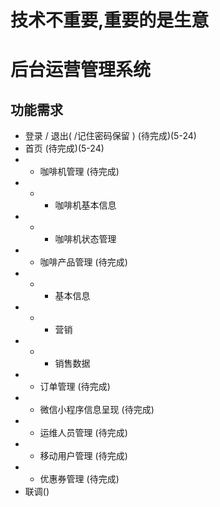 # 技术不重要,重要的是生意

# 后台运营管理系统

## 功能需求

* 登录 / 退出( /记住密码保留 )  (待完成)(5-24)
* 首页  (待完成)(5-24)
* * 咖啡机管理  (待完成)
* * * 咖啡机基本信息
* * * 咖啡机状态管理
* * 咖啡产品管理    (待完成)
* * * 基本信息
* * * 营销
* * *  销售数据
* * 订单管理    (待完成)
* * 微信小程序信息呈现  (待完成)
* * 运维人员管理    (待完成)
* * 移动用户管理    (待完成)
* * 优惠券管理  (待完成)
* 联调()